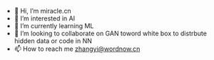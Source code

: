 - 👋 Hi, I’m miracle.cn
- 👀 I’m interested in AI
- 🌱 I’m currently learning ML
- 💞️ I’m looking to collaborate on GAN toword white box to distrbute hidden data or code in NN
- 📫 How to reach me zhangyi@wordnow.cn

<!---
8613880118211/8613880118211 is a ✨ special ✨ repository because its `README.md` (this file) appears on your GitHub profile.
You can click the Preview link to take a look at your changes.
--->
